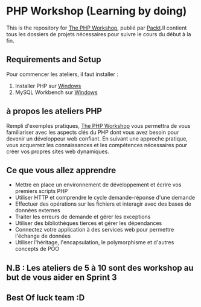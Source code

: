 # PHP Workshop (Learning by doing)

This is the repository for [The PHP Workshop](https://www.amazon.com/PHP-Workshop-Interactive-Approach-Learning-ebook/dp/B07ZKDVTM4/ref=sr_1_1?dchild=1&keywords=The%20PHP%20Workshop&qid=1611064737&s=books&sr=1-1&utm_source=github&utm_medium=repository&utm_campaign=9781838648916&utm_term=PHP&utm_content=The%20PHP%20Workshop), publié par [Packt](https://www.packtpub.com/?utm_source=github).Il contient tous les dossiers de projets nécessaires pour suivre le cours du début à la fin.

## Requirements and Setup

Pour commencer les ateliers, il faut installer :
1. Installer PHP sur [Windows](https://windows.php.net/download/)
2. MySQL Workbench sur [Windows](https://dev.mysql.com/downloads/installer/)

## à propos les ateliers PHP
Rempli d'exemples pratiques, [The PHP Workshop](https://www.amazon.com/PHP-Workshop-Interactive-Approach-Learning-ebook/dp/B07ZKDVTM4/ref=sr_1_1?dchild=1&keywords=The%20PHP%20Workshop&qid=1611064737&s=books&sr=1-1&utm_source=github&utm_medium=repository&utm_campaign=9781838648916&utm_term=PHP&utm_content=The%20PHP%20Workshop) vous permettra de vous familiariser avec les aspects clés du PHP dont vous avez besoin pour devenir un développeur web confiant. En suivant une approche pratique, vous acquerrez les connaissances et les compétences nécessaires pour créer vos propres sites web dynamiques.

## Ce que vous allez apprendre
* Mettre en place un environnement de développement et écrire vos premiers scripts PHP 
* Utiliser HTTP et comprendre le cycle demande-réponse d'une demande 
* Effectuer des opérations sur les fichiers et interagir avec des bases de données externes 
* Traiter les erreurs de demande et gérer les exceptions 
* Utiliser des bibliothèques tierces et gérer les dépendances
* Connectez votre application à des services web pour permettre l'échange de données
* Utiliser l'héritage, l'encapsulation, le polymorphisme et d'autres concepts de POO 
## N.B : Les ateliers de 5 à 10 sont des workshop au but de vous aider en Sprint 3

## Best Of luck team :D
